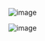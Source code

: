 ![image](https://github.com/Chaiyapa/03376836-OOP-2566-Lab-08/assets/144195729/f331501a-b57b-4364-90ac-0c623675b139)

![image](https://github.com/Chaiyapa/03376836-OOP-2566-Lab-08/assets/144195729/21854141-c6a1-4a1e-a0c2-2e0548596d60)
